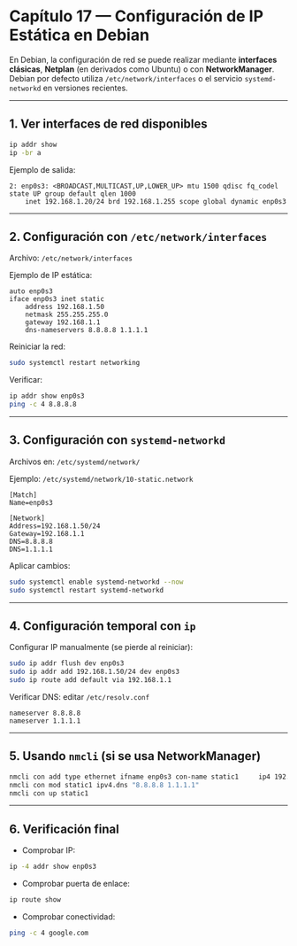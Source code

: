 
# Capítulo 17 — Configuración de IP Estática en Debian

En Debian, la configuración de red se puede realizar mediante **interfaces clásicas**, **Netplan** (en derivados como Ubuntu) o con **NetworkManager**. Debian por defecto utiliza `/etc/network/interfaces` o el servicio `systemd-networkd` en versiones recientes.

---

## 1. Ver interfaces de red disponibles
```bash
ip addr show
ip -br a
```

Ejemplo de salida:
```
2: enp0s3: <BROADCAST,MULTICAST,UP,LOWER_UP> mtu 1500 qdisc fq_codel state UP group default qlen 1000
    inet 192.168.1.20/24 brd 192.168.1.255 scope global dynamic enp0s3
```

---

## 2. Configuración con `/etc/network/interfaces`
Archivo: `/etc/network/interfaces`

Ejemplo de IP estática:
```
auto enp0s3
iface enp0s3 inet static
    address 192.168.1.50
    netmask 255.255.255.0
    gateway 192.168.1.1
    dns-nameservers 8.8.8.8 1.1.1.1
```

Reiniciar la red:
```bash
sudo systemctl restart networking
```

Verificar:
```bash
ip addr show enp0s3
ping -c 4 8.8.8.8
```

---

## 3. Configuración con `systemd-networkd`
Archivos en: `/etc/systemd/network/`

Ejemplo: `/etc/systemd/network/10-static.network`
```
[Match]
Name=enp0s3

[Network]
Address=192.168.1.50/24
Gateway=192.168.1.1
DNS=8.8.8.8
DNS=1.1.1.1
```

Aplicar cambios:
```bash
sudo systemctl enable systemd-networkd --now
sudo systemctl restart systemd-networkd
```

---

## 4. Configuración temporal con `ip`
Configurar IP manualmente (se pierde al reiniciar):
```bash
sudo ip addr flush dev enp0s3
sudo ip addr add 192.168.1.50/24 dev enp0s3
sudo ip route add default via 192.168.1.1
```

Verificar DNS: editar `/etc/resolv.conf`
```
nameserver 8.8.8.8
nameserver 1.1.1.1
```

---

## 5. Usando `nmcli` (si se usa NetworkManager)
```bash
nmcli con add type ethernet ifname enp0s3 con-name static1     ip4 192.168.1.50/24 gw4 192.168.1.1
nmcli con mod static1 ipv4.dns "8.8.8.8 1.1.1.1"
nmcli con up static1
```

---

## 6. Verificación final
- Comprobar IP:
```bash
ip -4 addr show enp0s3
```
- Comprobar puerta de enlace:
```bash
ip route show
```
- Comprobar conectividad:
```bash
ping -c 4 google.com
```
